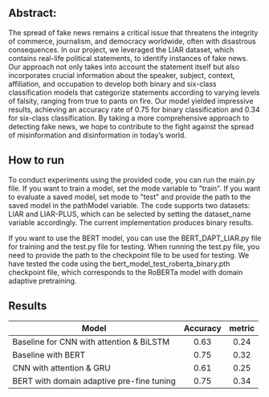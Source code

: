 ## Abstract:
The spread of fake news remains a critical issue that threatens the integrity of commerce, journalism, and democracy worldwide, often
with disastrous consequences. In our project, we leveraged the LIAR dataset, which contains real-life political statements, to identify instances of fake news. Our approach not only takes into account the statement itself but also incorporates crucial information about the speaker, subject, context, affiliation, and occupation to develop both binary and six-class classification models that categorize statements according to varying levels of falsity, ranging from true to pants on fire. Our model yielded impressive results, achieving an accuracy rate of 0.75 for binary classification and 0.34 for six-class classification. By taking a more comprehensive approach to detecting fake news, we hope to contribute to the fight against the spread of misinformation and disinformation in today’s world.

## How to run
To conduct experiments using the provided code, you can run the main.py file. If you want to train a model, set the mode variable to "train". If you want to evaluate a saved model, set mode to "test" and provide the path to the saved model in the pathModel variable. The code supports two datasets: LIAR and LIAR-PLUS, which can be selected by setting the dataset_name variable accordingly. The current implementation produces binary results.

If you want to use the BERT model, you can use the BERT_DAPT_LIAR.py file for training and the test.py file for testing. When running the test.py file, you need to provide the path to the checkpoint file to be used for testing. We have tested the code using the bert_model_test_roberta_binary.pth checkpoint file, which corresponds to the RoBERTa model with domain adaptive pretraining.


## Results

| Model         | Accuracy      | metric|
| ------------- |:-------------:|:-----:|
| Baseline for CNN with attention & BiLSTM  | 0.63    | 0.24 |
| Baseline with BERT| 0.75      |   0.32 |
|CNN with attention & GRU | 0.61	| 0.25 |
| BERT with domain adaptive  pre-fine tuning | 0.75 | 0.34 |